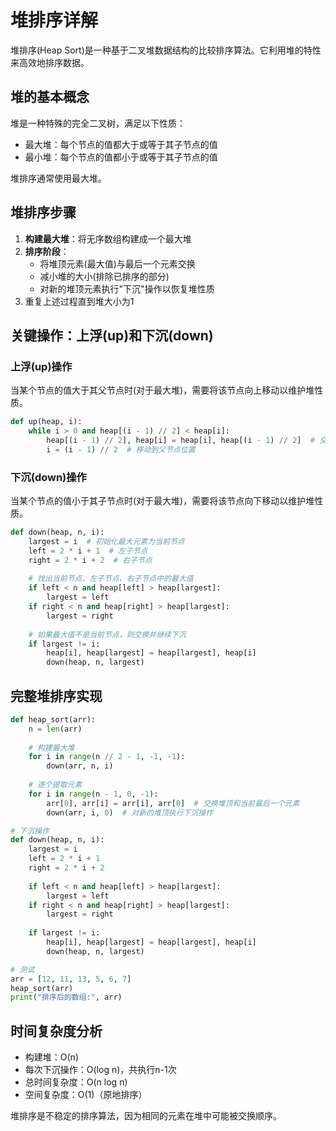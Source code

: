 # 堆排序详解

堆排序(Heap Sort)是一种基于二叉堆数据结构的比较排序算法。它利用堆的特性来高效地排序数据。

## 堆的基本概念

堆是一种特殊的完全二叉树，满足以下性质：
- 最大堆：每个节点的值都大于或等于其子节点的值
- 最小堆：每个节点的值都小于或等于其子节点的值

堆排序通常使用最大堆。

## 堆排序步骤

1. **构建最大堆**：将无序数组构建成一个最大堆
2. **排序阶段**：
   - 将堆顶元素(最大值)与最后一个元素交换
   - 减小堆的大小(排除已排序的部分)
   - 对新的堆顶元素执行"下沉"操作以恢复堆性质
3. 重复上述过程直到堆大小为1

## 关键操作：上浮(up)和下沉(down)

### 上浮(up)操作

当某个节点的值大于其父节点时(对于最大堆)，需要将该节点向上移动以维护堆性质。

```python
def up(heap, i):
    while i > 0 and heap[(i - 1) // 2] < heap[i]:
        heap[(i - 1) // 2], heap[i] = heap[i], heap[(i - 1) // 2]  # 交换父子节点
        i = (i - 1) // 2  # 移动到父节点位置
```

### 下沉(down)操作

当某个节点的值小于其子节点时(对于最大堆)，需要将该节点向下移动以维护堆性质。

```python
def down(heap, n, i):
    largest = i  # 初始化最大元素为当前节点
    left = 2 * i + 1  # 左子节点
    right = 2 * i + 2  # 右子节点
    
    # 找出当前节点、左子节点、右子节点中的最大值
    if left < n and heap[left] > heap[largest]:
        largest = left
    if right < n and heap[right] > heap[largest]:
        largest = right
    
    # 如果最大值不是当前节点，则交换并继续下沉
    if largest != i:
        heap[i], heap[largest] = heap[largest], heap[i]
        down(heap, n, largest)
```

## 完整堆排序实现

```python
def heap_sort(arr):
    n = len(arr)
    
    # 构建最大堆
    for i in range(n // 2 - 1, -1, -1):
        down(arr, n, i)
    
    # 逐个提取元素
    for i in range(n - 1, 0, -1):
        arr[0], arr[i] = arr[i], arr[0]  # 交换堆顶和当前最后一个元素
        down(arr, i, 0)  # 对新的堆顶执行下沉操作

# 下沉操作
def down(heap, n, i):
    largest = i
    left = 2 * i + 1
    right = 2 * i + 2
    
    if left < n and heap[left] > heap[largest]:
        largest = left
    if right < n and heap[right] > heap[largest]:
        largest = right
    
    if largest != i:
        heap[i], heap[largest] = heap[largest], heap[i]
        down(heap, n, largest)

# 测试
arr = [12, 11, 13, 5, 6, 7]
heap_sort(arr)
print("排序后的数组:", arr)
```

## 时间复杂度分析

- 构建堆：O(n)
- 每次下沉操作：O(log n)，共执行n-1次
- 总时间复杂度：O(n log n)
- 空间复杂度：O(1)（原地排序）

堆排序是不稳定的排序算法，因为相同的元素在堆中可能被交换顺序。